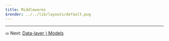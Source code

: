 ```yaml
---
title: Middlewares
$render: ../../lib/layouts/default.pug
---
```


---

➯ Next: [Data-layer &rangle; Models](./docs/database)
